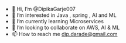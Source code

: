 - 👋 Hi, I’m @DipikaGarje007
- 👀 I’m interested in Java , spring , AI and ML
- 🌱 I’m currently learning Microservices
- 💞️ I’m looking to collaborate on AWS, AI & ML
- 📫 How to reach me dip.darade@gmail.com

<!---
DipikaGarje007/DipikaGarje007 is a ✨ special ✨ repository because its `README.md` (this file) appears on your GitHub profile.
You can click the Preview link to take a look at your changes.
--->
